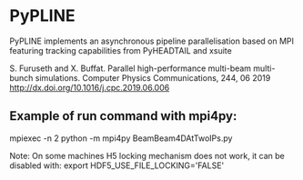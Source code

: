 # PyPLINE

PyPLINE implements an asynchronous pipeline parallelisation based on MPI featuring tracking capabilities from PyHEADTAIL and xsuite

S. Furuseth and X. Buffat. Parallel high-performance multi-beam multi-bunch simulations. Computer Physics Communications, 244, 06 2019 http://dx.doi.org/10.1016/j.cpc.2019.06.006

## Example of run command with mpi4py:
mpiexec -n 2 python -m mpi4py BeamBeam4DAtTwoIPs.py

Note: On some machines H5 locking mechanism does not work, it can be disabled with:
export HDF5_USE_FILE_LOCKING='FALSE'
